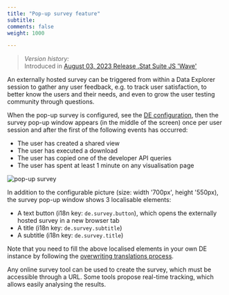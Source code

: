 ```yaml
---
title: "Pop-up survey feature"
subtitle: 
comments: false
weight: 1000

---
```


> *Version history:*  
> Introduced in [August 03, 2023 Release .Stat Suite JS 'Wave'](/dotstatsuite-documentation/changelog/#august-03-2023)  

An externally hosted survey can be triggered from within a Data Explorer session to gather any user feedback, e.g. to track user satisfaction, to better know the users and their needs, and even to grow the user testing community through questions.

When the pop-up survey is configured, see the [DE configuration](/dotstatsuite-documentation/configurations/de-configuration/#user-research-pop-up-survey-feature), then the survey pop-up window appears (in the middle of the screen) once per user session and after the first of the following events has occurred:
- The user has created a shared view
- The user has executed a download
- The user has copied one of the developer API queries
- The user has spent at least 1 minute on any visualisation page  
  
![pop-up survey](/dotstatsuite-documentation/images/pop-up-survey.png)  
  
In addition to the configurable picture (size: width '700px', height '550px), the survey pop-up window shows 3 localisable elements:
- A text button (i18n key: `de.survey.button`), which opens the externally hosted survey in a new browser tab
- A title (i18n key: `de.survey.subtitle`)
- A subtitle (i18n key: `de.survey.title`)

Note that you need to fill the above localised elements in your own DE instance by following the [overwriting translations process](https://sis-cc.gitlab.io/dotstatsuite-documentation/configurations/localisation/#overwriting-default-translations).

Any online survey tool can be used to create the survey, which must be accessible through a URL. Some tools propose real-time tracking, which allows easily analysing the results.
